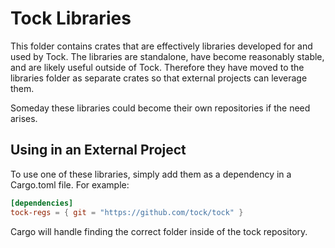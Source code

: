 Tock Libraries
==============

This folder contains crates that are effectively libraries developed for and
used by Tock. The libraries are standalone, have become reasonably stable, and
are likely useful outside of Tock. Therefore they have moved to the libraries
folder as separate crates so that external projects can leverage them.

Someday these libraries could become their own repositories if the need arises.


Using in an External Project
----------------------------

To use one of these libraries, simply add them as a dependency in a Cargo.toml
file. For example:

```toml
[dependencies]
tock-regs = { git = "https://github.com/tock/tock" }
```

Cargo will handle finding the correct folder inside of the tock repository.
